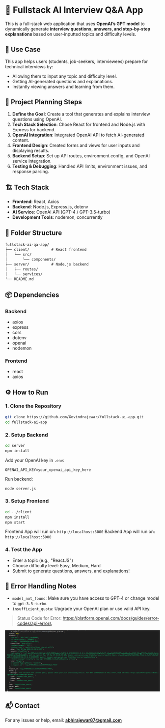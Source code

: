 # 🧠 Fullstack AI Interview Q&A App

This is a full-stack web application that uses **OpenAI’s GPT model** to dynamically generate **interview questions, answers, and step-by-step explanations** based on user-inputted topics and difficulty levels.

## 📌 Use Case

This app helps users (students, job-seekers, interviewees) prepare for technical interviews by:
- Allowing them to input any topic and difficulty level.
- Getting AI-generated questions and explanations.
- Instantly viewing answers and learning from them.

## 🧠 Project Planning Steps

1. **Define the Goal**: Create a tool that generates and explains interview questions using OpenAI.
2. **Tech Stack Selection**: Chose React for frontend and Node.js with Express for backend.
3. **OpenAI Integration**: Integrated OpenAI API to fetch AI-generated content.
4. **Frontend Design**: Created forms and views for user inputs and displaying results.
5. **Backend Setup**: Set up API routes, environment config, and OpenAI service integration.
6. **Testing & Debugging**: Handled API limits, environment issues, and response parsing.

## 🏗️ Tech Stack

- **Frontend**: React, Axios
- **Backend**: Node.js, Express.js, dotenv
- **AI Service**: OpenAI API (GPT-4 / GPT-3.5-turbo)
- **Development Tools**: nodemon, concurrently

## 📁 Folder Structure

```
fullstack-ai-qa-app/
├── client/          # React frontend
│   └── src/
│       └── components/
├── server/          # Node.js backend
│   ├── routes/
│   └── services/
└── README.md
```

## 📦 Dependencies

### Backend
- axios
- express
- cors
- dotenv
- openai
- nodemon


### Frontend
- react
- axios

## ⚙️ How to Run

### 1. Clone the Repository

```bash
git clone https://github.com/Govindrajewar/fullstack-ai-app.git
cd fullstack-ai-app
```

### 2. Setup Backend

```bash
cd server
npm install
```

Add your OpenAI key in `.env`:

```
OPENAI_API_KEY=your_openai_api_key_here
```

Run backend:
```bash
node server.js
```

### 3. Setup Frontend

```bash
cd ../client
npm install
npm start
```

Frontend App will run on: `http://localhost:3000`
Backend App will run on: `http://localhost:5000`

### 4. Test the App

- Enter a topic (e.g., "ReactJS")
- Choose difficulty level: Easy, Medium, Hard
- Submit to generate questions, answers, and explanations!

## 🚧 Error Handling Notes

- `model_not_found`: Make sure you have access to GPT-4 or change model to `gpt-3.5-turbo`.
- `insufficient_quota`: Upgrade your OpenAI plan or use valid API key.
> Status Code for Error: https://platform.openai.com/docs/guides/error-codes/api-errors

![alt text](image.png)

## 📬 Contact

For any issues or help, email: **abhirajewar87@gmail.com**